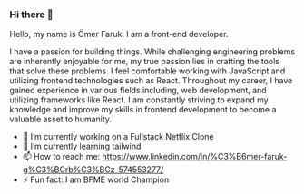 ### Hi there 👋
Hello, my name is Ömer Faruk. I am a front-end developer. 

I have a passion for building things. While challenging engineering problems are inherently enjoyable for me, my true passion lies in crafting the tools that solve these problems. I feel comfortable working with JavaScript and utilizing frontend technologies such as React. Throughout my career, I have gained experience in various fields including, web development, and utilizing frameworks like React. I am constantly striving to expand my knowledge and improve my skills in frontend development to become a valuable asset to humanity.

- 🔭 I’m currently working on a Fullstack Netflix Clone 
- 🌱 I’m currently learning tailwind
- 📫 How to reach me: https://www.linkedin.com/in/%C3%B6mer-faruk-g%C3%BCrb%C3%BCz-574553277/
- ⚡ Fun fact: I am BFME world Champion 
<!--


- 👯 I’m looking to collaborate on ...
- 🤔 I’m looking for help with ...
- 💬 Ask me about ...

- 😄 Pronouns: ...

-->

